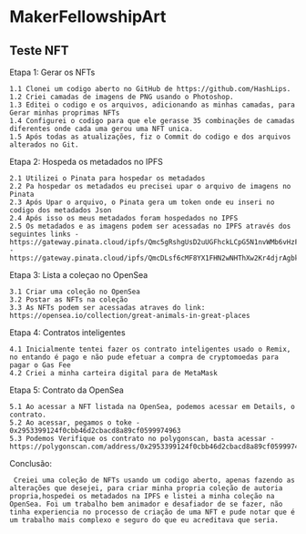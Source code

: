 # MakerFellowshipArt

## Teste NFT

Etapa 1: Gerar os NFTs

    1.1 Clonei um codigo aberto no GitHub de https://github.com/HashLips.
    1.2 Criei camadas de imagens de PNG usando o Photoshop.
    1.3 Editei o codigo e os arquivos, adicionando as minhas camadas, para Gerar minhas proprimas NFTs
    1.4 Configurei o codigo para que ele gerasse 35 combinações de camadas diferentes onde cada uma gerou uma NFT unica.
    1.5 Após todas as atualizações, fiz o Commit do codigo e dos arquivos alterados no Git.
  
Etapa 2: Hospeda os metadados no IPFS

    2.1 Utilizei o Pinata para hospedar os metadados
    2.2 Pa hospedar os metadados eu precisei upar o arquivo de imagens no Pinata
    2.3 Após Upar o arquivo, o Pinata gera um token onde eu inseri no codigo dos metadados Json
    2.4 Após isso os meus metadados foram hospedados no IPFS
    2.5 Os metadados e as imagens podem ser acessadas no IPFS através dos seguintes links - https://gateway.pinata.cloud/ipfs/Qmc5gRshgUsD2uUGFhckLCpG5N1nvWMb6vHzFqNzCg7Nre/ - https://gateway.pinata.cloud/ipfs/QmcDLsf6cMF8YX1FHN2wNHThXw2Kr4djrAgbkQ3XCrycBd/1.json
  
  Etapa 3: Lista a coleçao no OpenSea
  
    3.1 Criar uma coleção no OpenSea
    3.2 Postar as NFTs na coleção 
    3.3 As NFTs podem ser acessadas atraves do link: https://opensea.io/collection/great-animals-in-great-places
    
  Etapa 4: Contratos inteligentes
  
    4.1 Inicialmente tentei fazer os contrato inteligentes usado o Remix, no entando é pago e não pude efetuar a compra de cryptomoedas para pagar o Gas Fee
    4.2 Criei a minha carteira digital para de MetaMask
  
  Etapa 5: Contrato da OpenSea
  
    5.1 Ao acessar a NFT listada na OpenSea, podemos acessar em Details, o contrato.
    5.2 Ao acessar, pegamos o toke - 0x2953399124f0cbb46d2cbacd8a89cf0599974963
    5.3 Podemos Verifique os contrato no polygonscan, basta acessar - https://polygonscan.com/address/0x2953399124f0cbb46d2cbacd8a89cf0599974963
    
  Conclusão:
    
     Creiei uma coleção de NFTs usando um codigo aberto, apenas fazendo as alterações que desejei, para criar minha propria coleção de autoria propria,hospedei os metadados na IPFS e listei a minha coleção na OpenSea. Foi um trabalho bem animador e desafiador de se fazer, não tinha experiencia no processo de criação de uma NFT e pude notar que é um trabalho mais complexo e seguro do que eu acreditava que seria. 
 

